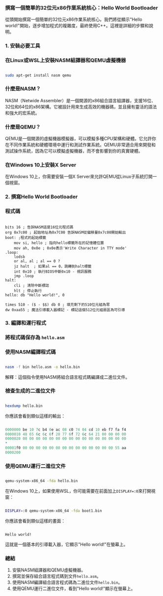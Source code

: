 ### 撰寫一個簡單的32位元x86作業系統核心：Hello World Bootloader

從頭開始撰寫一個簡單的32位元x86作業系統核心。我們將從顯示"Hello world!"開始，逐步增加程式的複雜度，最終使用C++。這裡是詳細的步驟和說明。


### 1. 安裝必要工具

### 在Linux或WSL上安裝NASM組譯器和QEMU虛擬機器

```bash

sudo apt-get install nasm qemu

```

### 什麼是NASM？

NASM（Netwide Assembler）是一個開源的x86組合語言組譯器，支援16位、32位和64位的x86架構。它被設計用來生成高效的機器碼，並且擁有靈活的語法和強大的宏系統。

### 什麼是QEMU？

QEMU是一個開源的虛擬機器模擬器，可以模擬多種CPU架構和硬體。它允許你在不同作業系統和硬體環境中運行和測試作業系統。QEMU非常適合用來開發和測試操作系統，因為它可以模擬虛擬機器，而不會影響到你的真實硬體。

### 在Windows 10上安裝X Server

在Windows 10上，你需要安裝一個X Server來允許QEMU從Linux子系統打開一個視窗。 

### 2. 撰寫Hello World Bootloader

### 程式碼

```

bits 16 ; 告訴NASM這是16位元程式碼
org 0x7c00 ; 起始地址為0x7C00 告訴NASM從偏移量0x7c00開始輸出
boot: ;程式的起始標籤
    mov si, hello ; 指向hello標籤所在的記憶體位置
    mov ah, 0x0e ; 0x0e表示'Write Character in TTY mode'
.loop:
    lodsb
    or al, al ; al == 0 ?
    jz halt  ; 如果al == 0，跳轉到halt標籤
    int 0x10 ; 執行BIOS中斷0x10 - 視訊服務
    jmp .loop
halt:
    cli ; 清除中斷標誌
    hlt ; 停止執行
hello: db "Hello world!", 0

times 510 - ($ - $$) db 0 ; 填充剩下的510位元組為零
dw 0xaa55 ; 魔法引導載入器標記 - 標記這個512位元組扇區為可引導

```


### 3. 編譯和運行程式

### 將程式碼保存為 `hello.asm`

### 使用NASM編譯程式碼

```bash

nasm -f bin hello.asm -o hello.bin

```

解釋：這個指令使用NASM將組合語言程式碼編譯成二進位文件。

### 檢查生成的二進位文件

```bash

hexdump hello.bin

```

你應該會看到類似這樣的輸出：

```r

0000000 be 10 7c b4 0e ac 08 c0 74 04 cd 10 eb f7 fa f4
0000010 48 65 6c 6c 6f 20 77 6f 72 6c 64 21 00 00 00 00
0000020 00 00 00 00 00 00 00 00 00 00 00 00 00 00 00 00
*
00001f0 00 00 00 00 00 00 00 00 00 00 00 00 00 00 55 aa
0000200

```

### 使用QEMU運行二進位文件

```bash

qemu-system-x86_64 -fda hello.bin

```

在Windows 10上，如果使用WSL，你可能需要在前面加上`DISPLAY=:0`來打開視窗：

```bash

DISPLAY=:0 qemu-system-x86_64 -fda boot1.bin

```

你應該會看到類似這樣的畫面：

```

Hello world!

```

這就是一個基本的引導載入器，它顯示"Hello world!"在螢幕上。

### 總結

1. 安裝NASM組譯器和QEMU虛擬機器。
2. 撰寫並保存組合語言程式碼到文件`hello.asm`。
3. 使用NASM編譯組合語言程式碼為二進位文件`hello.bin`。
4. 使用QEMU運行二進位文件，看到"Hello world!"顯示在螢幕上。